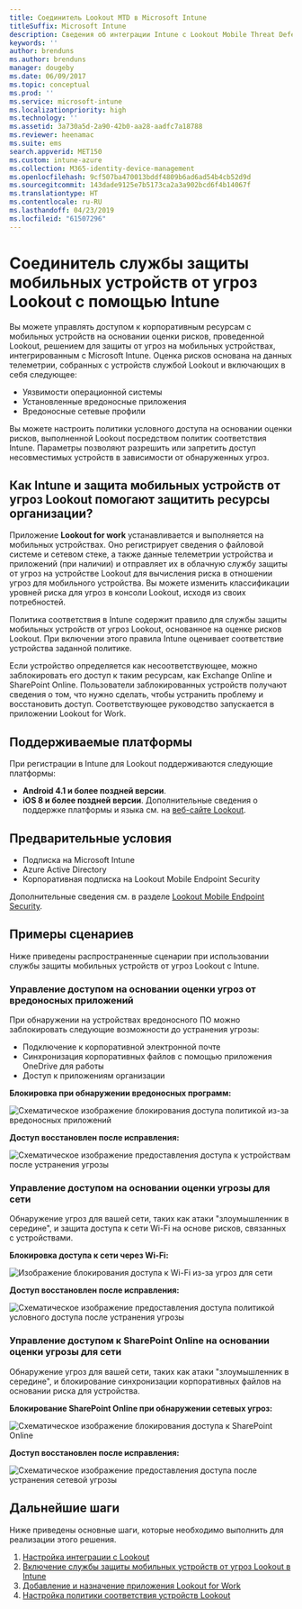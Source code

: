 ```yaml
---
title: Соединитель Lookout MTD в Microsoft Intune
titleSuffix: Microsoft Intune
description: Сведения об интеграции Intune с Lookout Mobile Threat Defense (MTD) для управления доступом к корпоративным ресурсам с мобильных устройств.
keywords: ''
author: brenduns
ms.author: brenduns
manager: dougeby
ms.date: 06/09/2017
ms.topic: conceptual
ms.prod: ''
ms.service: microsoft-intune
ms.localizationpriority: high
ms.technology: ''
ms.assetid: 3a730a5d-2a90-42b0-aa28-aadfc7a18788
ms.reviewer: heenamac
ms.suite: ems
search.appverid: MET150
ms.custom: intune-azure
ms.collection: M365-identity-device-management
ms.openlocfilehash: 9cf507ba470013bddf4809b6ad6ad54b4cb52d9d
ms.sourcegitcommit: 143dade9125e7b5173ca2a3a902bcd6f4b14067f
ms.translationtype: HT
ms.contentlocale: ru-RU
ms.lasthandoff: 04/23/2019
ms.locfileid: "61507296"
---
```

# <a name="lookout-mobile-threat-defense-connector-with-intune"></a>Соединитель службы защиты мобильных устройств от угроз Lookout с помощью Intune

Вы можете управлять доступом к корпоративным ресурсам с мобильных устройств на основании оценки рисков, проведенной Lookout, решением для защиты от угроз на мобильных устройствах, интегрированным с Microsoft Intune. Оценка рисков основана на данных телеметрии, собранных с устройств службой Lookout и включающих в себя следующее:
- Уязвимости операционной системы
- Установленные вредоносные приложения
- Вредоносные сетевые профили

Вы можете настроить политики условного доступа на основании оценки рисков, выполненной Lookout посредством политик соответствия Intune. Параметры позволяют разрешить или запретить доступ несовместимых устройств в зависимости от обнаруженных угроз.

## <a name="how-do-intune-and-lookout-mobile-threat-defense-help-protect-company-resources"></a>Как Intune и защита мобильных устройств от угроз Lookout помогают защитить ресурсы организации?
Приложение **Lookout for work** устанавливается и выполняется на мобильных устройствах. Оно регистрирует сведения о файловой системе и сетевом стеке, а также данные телеметрии устройства и приложений (при наличии) и отправляет их в облачную службу защиты от угроз на устройстве Lookout для вычисления риска в отношении угроз для мобильного устройства. Вы можете изменить классификации уровней риска для угроз в консоли Lookout, исходя из своих потребностей.  

Политика соответствия в Intune содержит правило для службы защиты мобильных устройств от угроз Lookout, основанное на оценке рисков Lookout. При включении этого правила Intune оценивает соответствие устройства заданной политике.

Если устройство определяется как несоответствующее, можно заблокировать его доступ к таким ресурсам, как Exchange Online и SharePoint Online. Пользователи заблокированных устройств получают сведения о том, что нужно сделать, чтобы устранить проблему и восстановить доступ. Соответствующее руководство запускается в приложении Lookout for Work.

## <a name="supported-platforms"></a>Поддерживаемые платформы
При регистрации в Intune для Lookout поддерживаются следующие платформы:
* **Android 4.1 и более поздней версии**.
* **iOS 8 и более поздней версии**. Дополнительные сведения о поддержке платформы и языка см. на [веб-сайте Lookout](https://personal.support.lookout.com/hc/articles/114094140253).

## <a name="prerequisites"></a>Предварительные условия
* Подписка на Microsoft Intune
* Azure Active Directory
* Корпоративная подписка на Lookout Mobile Endpoint Security  

Дополнительные сведения см. в разделе [Lookout Mobile Endpoint Security](https://www.lookout.com/products/mobile-endpoint-security).

## <a name="sample-scenarios"></a>Примеры сценариев

Ниже приведены распространенные сценарии при использовании службы защиты мобильных устройств от угроз Lookout с Intune.

### <a name="control-access-based-on-threats-from-malicious-apps"></a>Управление доступом на основании оценки угроз от вредоносных приложений
При обнаружении на устройствах вредоносного ПО можно заблокировать следующие возможности до устранения угрозы:
* Подключение к корпоративной электронной почте
* Синхронизация корпоративных файлов с помощью приложения OneDrive для работы
* Доступ к приложениям организации

**Блокировка при обнаружении вредоносных программ:**

![Схематическое изображение блокирования доступа политикой из-за вредоносных приложений](./media/malicious-apps-blocked.png)

**Доступ восстановлен после исправления:**

![Схематическое изображение предоставления доступа к устройствам после устранения угрозы](./media/malicious-apps-unblocked.png)

### <a name="control-access-based-on-threat-to-network"></a>Управление доступом на основании оценки угрозы для сети
Обнаружение угроз для вашей сети, таких как атаки "злоумышленник в середине", и защита доступа к сети Wi-Fi на основе рисков, связанных с устройствами.

**Блокировка доступа к сети через Wi-Fi:**

![Изображение блокирования доступа к Wi-Fi из-за угроз для сети](./media/network-wifi-blocked.png)

**Доступ восстановлен после исправления:**

![Схематическое изображение предоставления доступа политикой условного доступа после устранения угрозы](./media/network-wifi-unblocked.png)
### <a name="control-access-to-sharepoint-online-based-on-threat-to-network"></a>Управление доступом к SharePoint Online на основании оценки угрозы для сети

Обнаружение угроз для вашей сети, таких как атаки "злоумышленник в середине", и блокирование синхронизации корпоративных файлов на основании риска для устройства.

**Блокирование SharePoint Online при обнаружении сетевых угроз:**

![Схематическое изображение блокирования доступа к SharePoint Online](./media/network-spo-blocked.png)


**Доступ восстановлен после исправления:**

![Схематическое изображение предоставления доступа после устранения сетевой угрозы](./media/network-spo-unblocked.png)

## <a name="next-steps"></a>Дальнейшие шаги
Ниже приведены основные шаги, которые необходимо выполнить для реализации этого решения.
1.  [Настройка интеграции с Lookout](lookout-mtd-connector-integration.md)
2.  [Включение службы защиты мобильных устройств от угроз Lookout в Intune](mtd-connector-enable.md)
3.  [Добавление и назначение приложения Lookout for Work](mtd-apps-ios-app-configuration-policy-add-assign.md)
4.  [Настройка политики соответствия устройств Lookout](mtd-device-compliance-policy-create.md)
